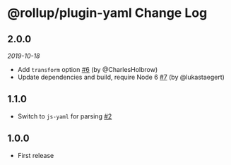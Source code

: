 # @rollup/plugin-yaml Change Log

## 2.0.0
*2019-10-18*

* Add `transform` option [#6](https://github.com/rollup/rollup-plugin-yaml/pull/6) (by @CharlesHolbrow)
* Update dependencies and build, require Node 6 [#7](https://github.com/rollup/rollup-plugin-yaml/pull/7) (by @lukastaegert)

## 1.1.0

* Switch to `js-yaml` for parsing [#2](https://github.com/rollup/rollup-plugin-yaml/pull/2)

## 1.0.0

* First release
